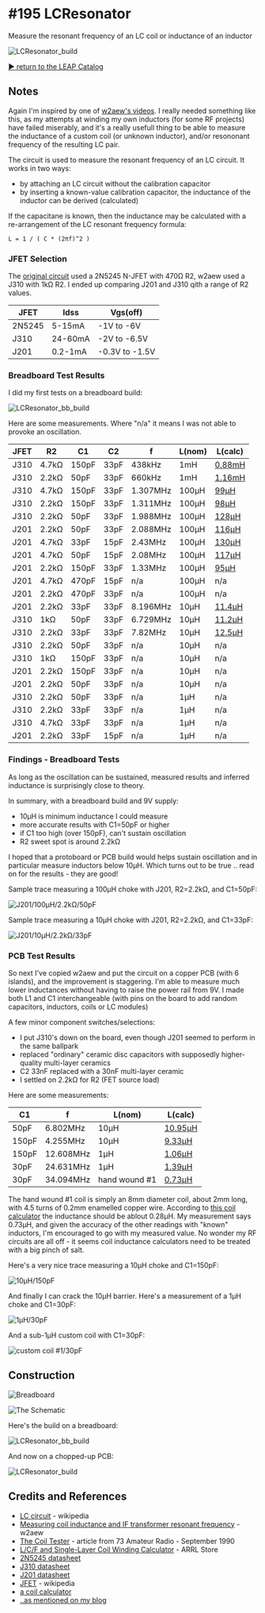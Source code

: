 # #195 LCResonator

Measure the resonant frequency of an LC coil or inductance of an inductor

![LCResonator_build](./assets/LCResonator_build.jpg?raw=true)


[:arrow_forward: return to the LEAP Catalog](https://leap.tardate.com)

## Notes

Again I'm inspired by one of [w2aew's videos](https://www.youtube.com/watch?v=Ff5xOENID7w).
I really needed something like this, as my attempts at winding my own inductors (for some RF projects)
have failed miserably, and it's a really usefull thing to be able to measure the inductance
of a custom coil (or unknown inductor), and/or resononant frequency of the resulting LC pair.

The circuit is used to measure the resonant frequency of an LC circuit. It works in two ways:
* by attaching an LC circuit without the calibration capacitor
* by inserting a known-value calibration capacitor, the inductance of the inductor can be derived (calculated)

If the capacitane is known, then the inductance may be calculated with a re-arrangement of the LC resonant frequency formula:

```
L = 1 / ( C * (2πf)^2 )
```

### JFET Selection

The [original circuit](http://archive.org/stream/73-magazine-1990-09/09_September_1990#page/n49/mode/1up) used a 2N5245 N-JFET with 470Ω R2,
w2aew used a J310 with 1kΩ R2. I ended up comparing J201 and J310 qith a range of R2 values.

| JFET   | Idss    | Vgs(off)       |
|--------|---------|----------------|
| 2N5245 | 5-15mA  | -1V to -6V     |
| J310   | 24-60mA | -2V to -6.5V   |
| J201   | 0.2-1mA | -0.3V to -1.5V |


### Breadboard Test Results

I did my first tests on a breadboard build:

![LCResonator_bb_build](./assets/LCResonator_bb_build.jpg?raw=true)

Here are some measurements. Where "n/a" it means I was not able to provoke an oscillation.

| JFET | R2    | C1    | C2   | f        | L(nom) | L(calc) |
|------|-------|-------|------|----------|--------|-----------|
| J310 | 4.7kΩ | 150pF | 33pF | 438kHz   | 1mH    | [0.88mH](https://www.wolframalpha.com/input/?i=1+%2F+%28+150pF+*+%282%CF%80*+438kHz%29^2+%29) |
| J310 | 2.2kΩ |  50pF | 33pF | 660kHz   | 1mH    | [1.16mH](https://www.wolframalpha.com/input/?i=1+%2F+%28+50pF+*+%282%CF%80*+660kHz%29^2+%29) |
| J310 | 4.7kΩ | 150pF | 33pF | 1.307MHz | 100µH  | [99µH](https://www.wolframalpha.com/input/?i=1+%2F+%28+150pF+*+%282%CF%80*+1.307MHz%29^2+%29) |
| J310 | 2.2kΩ | 150pF | 33pF | 1.311MHz | 100µH  | [98µH](https://www.wolframalpha.com/input/?i=1+%2F+%28+150pF+*+%282%CF%80*+1.311MHz%29^2+%29) |
| J310 | 2.2kΩ |  50pF | 33pF | 1.988MHz | 100µH  | [128µH](https://www.wolframalpha.com/input/?i=1+%2F+%28+50pF+*+%282%CF%80*+1.988MHz%29^2+%29) |
| J201 | 2.2kΩ |  50pF | 33pF | 2.088MHz | 100µH  | [116µH](https://www.wolframalpha.com/input/?i=1+%2F+%28+50pF+*+%282%CF%80*+2.088MHz%29^2+%29) |
| J201 | 4.7kΩ |  33pF | 15pF | 2.43MHz  | 100µH  | [130µH](https://www.wolframalpha.com/input/?i=1+%2F+%28+33pF+*+%282%CF%80*+2.43MHz%29^2+%29) |
| J201 | 4.7kΩ |  50pF | 15pF | 2.08MHz  | 100µH  | [117µH](https://www.wolframalpha.com/input/?i=1+%2F+%28+50pF+*+%282%CF%80*+2.08MHz%29^2+%29) |
| J201 | 2.2kΩ | 150pF | 33pF | 1.33MHz  | 100µH  | [95µH](https://www.wolframalpha.com/input/?i=1+%2F+%28+150pF+*+%282%CF%80*+1.33MHz%29^2+%29) |
| J201 | 4.7kΩ | 470pF | 15pF | n/a      | 100µH  | n/a |
| J201 | 2.2kΩ | 470pF | 33pF | n/a      | 100µH  | n/a |
| J201 | 2.2kΩ |  33pF | 33pF | 8.196MHz | 10µH   | [11.4µH](https://www.wolframalpha.com/input/?i=1+%2F+%28+33pF+*+%282%CF%80*+8.196MHz%29^2+%29) |
| J310 |   1kΩ |  50pF | 33pF | 6.729MHz | 10µH   | [11.2µH](https://www.wolframalpha.com/input/?i=1+%2F+%28+50pF+*+%282%CF%80*6.729MHz%29^2+%29) |
| J310 | 2.2kΩ |  33pF | 33pF | 7.82MHz  | 10µH   | [12.5µH](https://www.wolframalpha.com/input/?i=1+%2F+%28+33pF+*+%282%CF%80*+7.82MHz%29^2+%29) |
| J310 | 2.2kΩ |  50pF | 33pF | n/a      | 10µH   | n/a |
| J310 |   1kΩ | 150pF | 33pF | n/a      | 10µH   | n/a |
| J201 | 2.2kΩ | 150pF | 33pF | n/a      | 10µH   | n/a |
| J201 | 2.2kΩ |  50pF | 33pF | n/a      | 10µH   | n/a |
| J310 | 2.2kΩ |  50pF | 33pF | n/a      | 1µH    | n/a |
| J310 | 2.2kΩ |  33pF | 33pF | n/a      | 1µH    | n/a |
| J310 | 4.7kΩ |  33pF | 33pF | n/a      | 1µH    | n/a |
| J201 | 2.2kΩ |  33pF | 15pF | n/a      | 1µH    | n/a |

### Findings - Breadboard Tests

As long as the oscillation can be sustained, measured results and inferred inductance is surprisingly close to theory.

In summary, with a breadboard build and 9V supply:

* 10µH is minimum inductance I could measure
* more accurate results with C1=50pF or higher
* if C1 too high (over 150pF), can't sustain oscillation
* R2 sweet spot is around 2.2kΩ

I hoped that a protoboard or PCB build would helps sustain oscillation
and in particular measure inductors below 10µH. Which turns out to be true .. read on for the results - they are good!

Sample trace measuring a 100µH choke with J201, R2=2.2kΩ, and C1=50pF:

![J201/100µH/2.2kΩ/50pF](./assets/scope_J201L100uR22C50.gif?raw=true)

Sample trace measuring a 10µH choke with J201, R2=2.2kΩ, and C1=33pF:

![J201/10µH/2.2kΩ/33pF](./assets/scope_J201L10uR22C33.gif?raw=true)

### PCB Test Results

So next I've copied w2aew and put the circuit on a copper PCB (with 6 islands), and the improvement is staggering.
I'm able to measure much lower inductances without having to raise the power rail from 9V.
I made both L1 and C1 interchangeable (with pins on the board to add random capacitors, inductors, coils or LC modules)

A few minor component switches/selections:

* I put J310's down on the board, even though J201 seemed to perform in the same ballpark
* replaced "ordinary" ceramic disc capacitors with supposedly higher-quality multi-layer ceramics
* C2 33nF replaced with a 30nF multi-layer ceramic
* I settled on 2.2kΩ for R2 (FET source load)

Here are some measurements:

| C1    | f         | L(nom) | L(calc) |
|-------|-----------|--------|-----------|
|  50pF |  6.802MHz | 10µH   | [10.95µH](https://www.wolframalpha.com/input/?i=1+%2F+%28+50pF+*+%282%CF%80+*+6.802MHz%29^2+%29) |
| 150pF |  4.255MHz | 10µH   | [9.33µH](https://www.wolframalpha.com/input/?i=1+%2F+%28+150pF+*+%282%CF%80+*+4.255MHz%29^2+%29) |
| 150pF | 12.608MHz |  1µH   | [1.06µH](https://www.wolframalpha.com/input/?i=1+%2F+%28+150pF+*+%282%CF%80+*+12.608MHz%29^2+%29) |
|  30pF | 24.631MHz |  1µH   | [1.39µH](https://www.wolframalpha.com/input/?i=1+%2F+%28+30pF+*+%282%CF%80+*+24.631MHz%29^2+%29) |
|  30pF | 34.094MHz | hand wound #1  | [0.73µH](https://www.wolframalpha.com/input/?i=1+%2F+%28+30pF+*+%282%CF%80+*+34.094MHz%29^2+%29) |

The hand wound #1 coil is simply an 8mm diameter coil, about 2mm long, with 4.5 turns of 0.2mm enamelled copper wire.
According to [this coil calculator](http://www.66pacific.com/calculators/coil_calc.aspx)
the inductance should be ablout 0.28µH. My measurement says 0.73µH,
and given the accuracy of the other readings with "known" inductors, I'm encouraged to go with my measured value.
No wonder my RF circuits are all off - it seems coil inductance calculators need to be treated with a big pinch of salt.


Here's a very nice trace measuring a 10µH choke and C1=150pF:

![10µH/150pF](./assets/scope_pcb10uh150pf.gif?raw=true)

And finally I can crack the 10µH barrier. Here's a measurement of a 1µH choke and C1=30pF:

![1µH/30pF](./assets/scope_pcb1uh30pf.gif?raw=true)

And a sub-1µH custom coil with C1=30pF:

![custom coil #1/30pF](./assets/scope_pcbL1h30pf.gif?raw=true)


## Construction

![Breadboard](./assets/LCResonator_bb.jpg?raw=true)

![The Schematic](./assets/LCResonator_schematic.jpg?raw=true)

Here's the build on a breadboard:

![LCResonator_bb_build](./assets/LCResonator_bb_build.jpg?raw=true)

And now on a chopped-up PCB:

![LCResonator_build](./assets/LCResonator_build.jpg?raw=true)

## Credits and References
* [LC circuit](https://en.wikipedia.org/wiki/LC_circuit) - wikipedia
* [Measuring coil inductance and IF transformer resonant frequency](https://www.youtube.com/watch?v=Ff5xOENID7w) - w2aew
* [The Coil Tester](http://archive.org/stream/73-magazine-1990-09/09_September_1990#page/n49/mode/1up) - article from 73 Amateur Radio - September 1990
* [L/C/F and Single-Layer Coil Winding Calculator](http://www.arrl.org/shop/L-C-F-and-Single-Layer-Coil-Winding-Calculator/) - ARRL Store
* [2N5245 datasheet](http://www.farnell.com/datasheets/46878.pdf)
* [J310 datasheet](https://www.futurlec.com/Transistors/J310.shtml)
* [J201 datasheet](https://www.futurlec.com/Transistors/J201.shtml)
* [JFET](https://en.wikipedia.org/wiki/JFET) - wikipedia
* [a coil calculator](http://www.66pacific.com/calculators/coil_calc.aspx)
* [..as mentioned on my blog](https://blog.tardate.com/2016/03/littlearduinoprojects195-coil-resonance.html)